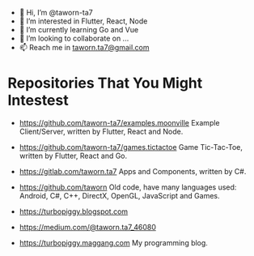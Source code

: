 * 👋 Hi, I’m @taworn-ta7
* 👀 I’m interested in Flutter, React, Node
* 🌱 I’m currently learning Go and Vue
* 💞️ I’m looking to collaborate on ...
* 📫 Reach me in taworn.ta7@gmail.com

<!---
taworn-ta7/taworn-ta7 is a ✨ special ✨ repository because its `README.md` (this file) appears on your GitHub profile.
You can click the Preview link to take a look at your changes.
--->

# Repositories That You Might Intestest

* https://github.com/taworn-ta7/examples.moonville
	Example Client/Server, written by Flutter, React and Node.

* https://github.com/taworn-ta7/games.tictactoe
	Game Tic-Tac-Toe, written by Flutter, React and Go.

* https://gitlab.com/taworn.ta7
	Apps and Components, written by C#.

* https://github.com/taworn
	Old code, have many languages used: Android, C#, C++, DirectX, OpenGL, JavaScript and Games.

* https://turbopiggy.blogspot.com
* https://medium.com/@taworn.ta7_46080
* https://turbopiggy.maggang.com
	My programming blog.

